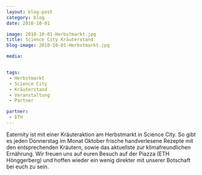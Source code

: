 ```yaml
---
layout: blog-post
category: blog
date: 2010-10-01

image: 2010-10-01-Herbstmarkt.jpg
title: Science City Kräuterstand 
blog-image: 2010-10-01-Herbstmarkt.jpg

media:  


tags:
 - Herbstmarkt
 - Science City
 - Kräuterstand
 - Veranstaltung
 - Partner

partner: 
 - ETH
---
```



Eaternity ist mit einer Kräuteraktion am Herbstmarkt in Science City. So gibt es jeden Donnerstag im Monat Oktober frische handverlesene Rezepte mit den entsprechenden Kräutern, sowie das aktuellste zur klimafreundlichen Ernährung. Wir freuen uns auf euren Besuch auf der Piazza (ETH Hönggerberg) und hoffen wieder ein wenig direkter mit unserer Botschaft bei euch zu sein.



